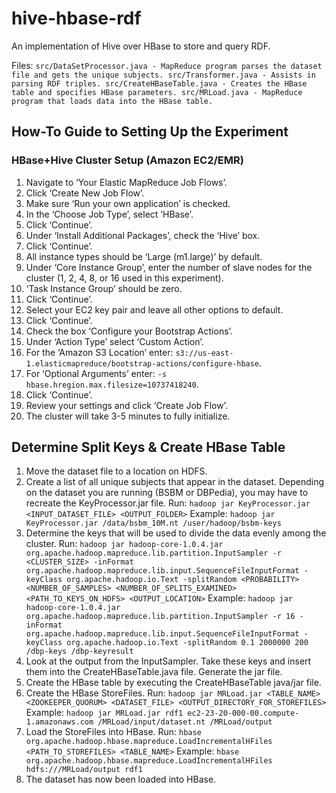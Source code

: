 hive-hbase-rdf
====================

An implementation of Hive over HBase to store and query RDF.

Files:
`src/DataSetProcessor.java - MapReduce program parses the dataset file and gets the unique subjects.
src/Transformer.java - Assists in parsing RDF triples.
src/CreateHBaseTable.java - Creates the HBase table and specifies HBase parameters.
src/MRLoad.java - MapReduce program that loads data into the HBase table.`


How-To Guide to Setting Up the Experiment
---------------------
### HBase+Hive Cluster Setup (Amazon EC2/EMR)

1. Navigate to ‘Your Elastic MapReduce Job Flows’.
2. Click ‘Create New Job Flow’.
3. Make sure ‘Run your own application’ is checked.
4. In the ‘Choose Job Type’, select ‘HBase’.
5. Click ‘Continue’.
6. Under ‘Install Additional Packages’, check the ‘Hive’ box.
7. Click ‘Continue’.
8. All instance types should be ‘Large (m1.large)’ by default.
9. Under ‘Core Instance Group’, enter the number of slave nodes for the cluster (1, 2, 4, 8, or 16 used in this experiment).
10.	‘Task Instance Group’ should be zero.
11.	Click ‘Continue’.
12.	Select your EC2 key pair and leave all other options to default.
13.	Click ‘Continue’.
14.	Check the box ‘Configure your Bootstrap Actions’.
15. Under ‘Action Type’ select ‘Custom Action’.
16. For the ‘Amazon S3 Location’ enter: `s3://us-east-1.elasticmapreduce/bootstrap-actions/configure-hbase`.
17. For ‘Optional Arguments’ enter: `-s hbase.hregion.max.filesize=10737418240`.
18. Click ‘Continue’.
19. Review your settings and click ‘Create Job Flow’.
20. The cluster will take 3-5 minutes to fully initialize. 

Determine Split Keys & Create HBase Table
--------------
1. Move the dataset file to a location on HDFS.
2. Create a list of all unique subjects that appear in the dataset. Depending on the dataset you are running (BSBM or DBPedia), you may have to recreate the KeyProcessor.jar file.
		Run: `hadoop jar KeyProcessor.jar <INPUT_DATASET_FILE> <OUTPUT_FOLDER>`
		Example: `hadoop jar KeyProcessor.jar /data/bsbm_10M.nt /user/hadoop/bsbm-keys`
3. Determine the keys that will be used to divide the data evenly among the cluster.
		Run: `hadoop jar hadoop-core-1.0.4.jar org.apache.hadoop.mapreduce.lib.partition.InputSampler -r <CLUSTER_SIZE> -inFormat org.apache.hadoop.mapreduce.lib.input.SequenceFileInputFormat -keyClass org.apache.hadoop.io.Text -splitRandom <PROBABILITY> <NUMBER_OF_SAMPLES> <NUMBER_OF_SPLITS_EXAMINED> <PATH_TO_KEYS_ON_HDFS> <OUTPUT_LOCATION>`
		Example: `hadoop jar hadoop-core-1.0.4.jar org.apache.hadoop.mapreduce.lib.partition.InputSampler -r 16 -inFormat org.apache.hadoop.mapreduce.lib.input.SequenceFileInputFormat -keyClass org.apache.hadoop.io.Text -splitRandom 0.1 2000000 200 /dbp-keys /dbp-keyresult`
4. Look at the output from the InputSampler. Take these keys and insert them into the CreateHBaseTable.java file. Generate the jar file.
5. Create the HBase table by executing the CreateHBaseTable java/jar file.
6. Create the HBase StoreFiles.
		Run: `hadoop jar MRLoad.jar <TABLE_NAME> <ZOOKEEPER_QUORUM> <DATASET_FILE> <OUTPUT_DIRECTORY_FOR_STOREFILES>`
		Example: `hadoop jar MRLoad.jar rdf1 ec2-23-20-000-00.compute-1.amazonaws.com /MRLoad/input/dataset.nt /MRLoad/output`
7. Load the StoreFiles into HBase.
		Run: `hbase org.apache.hadoop.hbase.mapreduce.LoadIncrementalHFiles <PATH_TO_STOREFILES> <TABLE_NAME>`
		Example: `hbase org.apache.hadoop.hbase.mapreduce.LoadIncrementalHFiles hdfs:///MRLoad/output rdf1`
8. The dataset has now been loaded into HBase.
